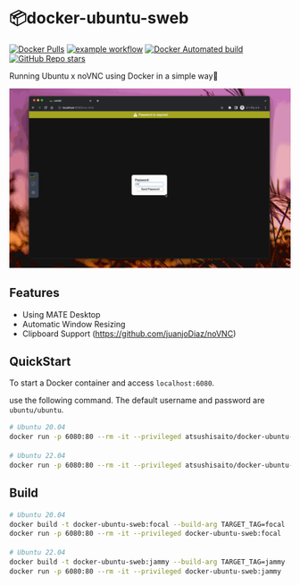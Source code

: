 # :package:docker-ubuntu-sweb

[![Docker Pulls](https://img.shields.io/docker/pulls/atsushisaito/docker-ubuntu-sweb)](https://hub.docker.com/r/atsushisaito/docker-ubuntu-sweb)
[![example workflow](https://github.com/AtsushiSaito/docker-ubuntu-sweb/actions/workflows/build.yml/badge.svg)](https://github.com/AtsushiSaito/docker-ubuntu-sweb/actions)
[![Docker Automated build](https://img.shields.io/docker/automated/atsushisaito/docker-ubuntu-sweb)](https://hub.docker.com/r/atsushisaito/docker-ubuntu-sweb)
[![GitHub Repo stars](https://img.shields.io/github/stars/AtsushiSaito/docker-ubuntu-sweb?style=social)](https://github.com/AtsushiSaito/docker-ubuntu-sweb/stargazers)

Running Ubuntu x noVNC using Docker in a simple way:tada:

![Demo](https://github.com/AtsushiSaito/docker-ubuntu-sweb/blob/readme_assets/images/demo.gif?raw=true)

## Features

- Using MATE Desktop
- Automatic Window Resizing
- Clipboard Support (https://github.com/juanjoDiaz/noVNC)

## QuickStart

To start a Docker container and access `localhost:6080`.

use the following command. The default username and password are `ubuntu/ubuntu`.

```sh
# Ubuntu 20.04
docker run -p 6080:80 --rm -it --privileged atsushisaito/docker-ubuntu-sweb:focal

# Ubuntu 22.04
docker run -p 6080:80 --rm -it --privileged atsushisaito/docker-ubuntu-sweb:jammy
```

## Build

```sh
# Ubuntu 20.04
docker build -t docker-ubuntu-sweb:focal --build-arg TARGET_TAG=focal .
docker run -p 6080:80 --rm -it --privileged docker-ubuntu-sweb:focal

# Ubuntu 22.04
docker build -t docker-ubuntu-sweb:jammy --build-arg TARGET_TAG=jammy .
docker run -p 6080:80 --rm -it --privileged docker-ubuntu-sweb:jammy
```
